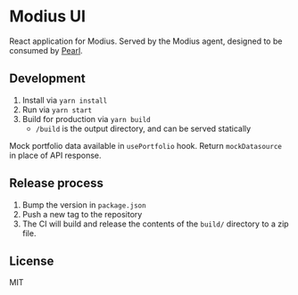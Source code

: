 # Modius UI

React application for Modius.
Served by the Modius agent, designed to be consumed by [Pearl](https://github.com/olas-operate-app).

## Development

1. Install via `yarn install`
2. Run via `yarn start`
3. Build for production via `yarn build`
    - `/build` is the output directory, and can be served statically

Mock portfolio data available in `usePortfolio` hook. Return `mockDatasource` in place of API response.

## Release process

1. Bump the version in `package.json`
2. Push a new tag to the repository
3. The CI will build and release the contents of the `build/` directory to a zip file.

## License
MIT

